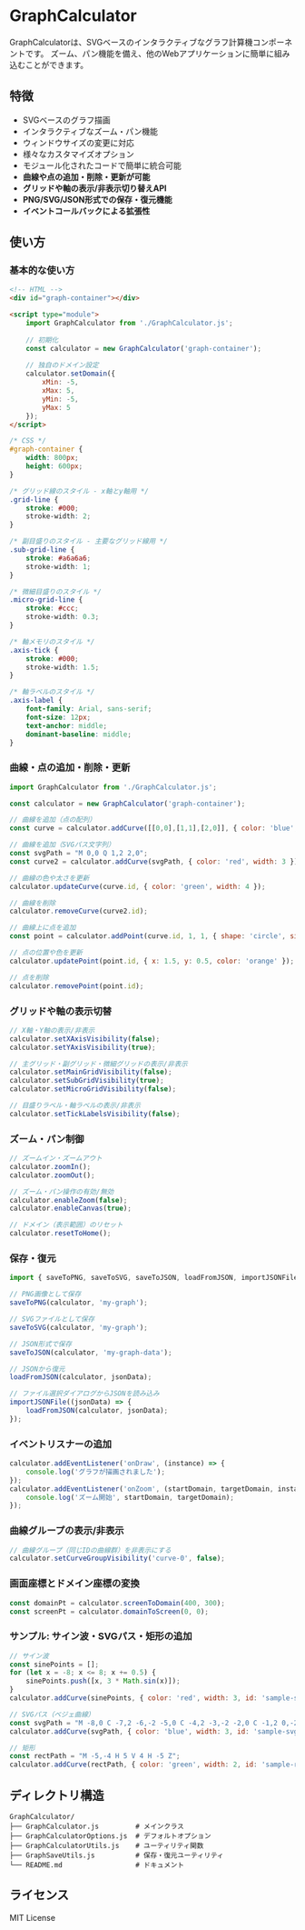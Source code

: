 # GraphCalculator

GraphCalculatorは、SVGベースのインタラクティブなグラフ計算機コンポーネントです。
ズーム、パン機能を備え、他のWebアプリケーションに簡単に組み込むことができます。

## 特徴

- SVGベースのグラフ描画
- インタラクティブなズーム・パン機能
- ウィンドウサイズの変更に対応
- 様々なカスタマイズオプション
- モジュール化されたコードで簡単に統合可能
- **曲線や点の追加・削除・更新が可能**
- **グリッドや軸の表示/非表示切り替えAPI**
- **PNG/SVG/JSON形式での保存・復元機能**
- **イベントコールバックによる拡張性**

## 使い方

### 基本的な使い方

```html
<!-- HTML -->
<div id="graph-container"></div>

<script type="module">
    import GraphCalculator from './GraphCalculator.js';
    
    // 初期化
    const calculator = new GraphCalculator('graph-container');
    
    // 独自のドメイン設定
    calculator.setDomain({
        xMin: -5,
        xMax: 5,
        yMin: -5,
        yMax: 5
    });
</script>
```

```css
/* CSS */
#graph-container {
    width: 800px;
    height: 600px;
}

/* グリッド線のスタイル - x軸とy軸用 */
.grid-line {
    stroke: #000;
    stroke-width: 2;
}

/* 副目盛りのスタイル - 主要なグリッド線用 */
.sub-grid-line {
    stroke: #a6a6a6;
    stroke-width: 1;
}

/* 微細目盛りのスタイル */
.micro-grid-line {
    stroke: #ccc;
    stroke-width: 0.3;
}

/* 軸メモリのスタイル */
.axis-tick {
    stroke: #000;
    stroke-width: 1.5;
}

/* 軸ラベルのスタイル */
.axis-label {
    font-family: Arial, sans-serif;
    font-size: 12px;
    text-anchor: middle;
    dominant-baseline: middle;
}
```

### 曲線・点の追加・削除・更新

```javascript
import GraphCalculator from './GraphCalculator.js';

const calculator = new GraphCalculator('graph-container');

// 曲線を追加（点の配列）
const curve = calculator.addCurve([[0,0],[1,1],[2,0]], { color: 'blue', width: 2 });

// 曲線を追加（SVGパス文字列）
const svgPath = "M 0,0 Q 1,2 2,0";
const curve2 = calculator.addCurve(svgPath, { color: 'red', width: 3 });

// 曲線の色や太さを更新
calculator.updateCurve(curve.id, { color: 'green', width: 4 });

// 曲線を削除
calculator.removeCurve(curve2.id);

// 曲線上に点を追加
const point = calculator.addPoint(curve.id, 1, 1, { shape: 'circle', size: 12, stroke: 'red', fill: 'yellow' });

// 点の位置や色を更新
calculator.updatePoint(point.id, { x: 1.5, y: 0.5, color: 'orange' });

// 点を削除
calculator.removePoint(point.id);
```

### グリッドや軸の表示切替

```javascript
// X軸・Y軸の表示/非表示
calculator.setXAxisVisibility(false);
calculator.setYAxisVisibility(true);

// 主グリッド・副グリッド・微細グリッドの表示/非表示
calculator.setMainGridVisibility(false);
calculator.setSubGridVisibility(true);
calculator.setMicroGridVisibility(false);

// 目盛りラベル・軸ラベルの表示/非表示
calculator.setTickLabelsVisibility(false);
```

### ズーム・パン制御

```javascript
// ズームイン・ズームアウト
calculator.zoomIn();
calculator.zoomOut();

// ズーム・パン操作の有効/無効
calculator.enableZoom(false);
calculator.enableCanvas(true);

// ドメイン（表示範囲）のリセット
calculator.resetToHome();
```

### 保存・復元

```javascript
import { saveToPNG, saveToSVG, saveToJSON, loadFromJSON, importJSONFile } from './GraphSaveUtils.js';

// PNG画像として保存
saveToPNG(calculator, 'my-graph');

// SVGファイルとして保存
saveToSVG(calculator, 'my-graph');

// JSON形式で保存
saveToJSON(calculator, 'my-graph-data');

// JSONから復元
loadFromJSON(calculator, jsonData);

// ファイル選択ダイアログからJSONを読み込み
importJSONFile((jsonData) => {
    loadFromJSON(calculator, jsonData);
});
```

### イベントリスナーの追加

```javascript
calculator.addEventListener('onDraw', (instance) => {
    console.log('グラフが描画されました');
});
calculator.addEventListener('onZoom', (startDomain, targetDomain, instance) => {
    console.log('ズーム開始', startDomain, targetDomain);
});
```

### 曲線グループの表示/非表示

```javascript
// 曲線グループ（同じIDの曲線群）を非表示にする
calculator.setCurveGroupVisibility('curve-0', false);
```

### 画面座標とドメイン座標の変換

```javascript
const domainPt = calculator.screenToDomain(400, 300);
const screenPt = calculator.domainToScreen(0, 0);
```

### サンプル: サイン波・SVGパス・矩形の追加

```javascript
// サイン波
const sinePoints = [];
for (let x = -8; x <= 8; x += 0.5) {
    sinePoints.push([x, 3 * Math.sin(x)]);
}
calculator.addCurve(sinePoints, { color: 'red', width: 3, id: 'sample-sine' });

// SVGパス（ベジェ曲線）
const svgPath = "M -8,0 C -7,2 -6,-2 -5,0 C -4,2 -3,-2 -2,0 C -1,2 0,-2 1,0 C 2,2 3,-2 4,0 C 5,2 6,-2 7,0 L 8,0";
calculator.addCurve(svgPath, { color: 'blue', width: 3, id: 'sample-svg-path' });

// 矩形
const rectPath = "M -5,-4 H 5 V 4 H -5 Z";
calculator.addCurve(rectPath, { color: 'green', width: 2, id: 'sample-rect-path' });
```

## ディレクトリ構造

```
GraphCalculator/
├── GraphCalculator.js         # メインクラス
├── GraphCalculatorOptions.js  # デフォルトオプション
├── GraphCalculatorUtils.js    # ユーティリティ関数
├── GraphSaveUtils.js          # 保存・復元ユーティリティ
└── README.md                  # ドキュメント
```

## ライセンス

MIT License
